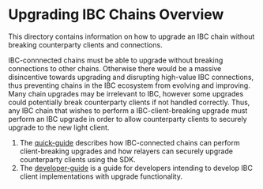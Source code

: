 # Upgrading IBC Chains Overview

This directory contains information on how to upgrade an IBC chain without breaking counterparty clients and connections. 

IBC-connnected chains must be able to upgrade without breaking connections to other chains. Otherwise there would be a massive disincentive towards upgrading and disrupting high-value IBC connections, thus preventing chains in the IBC ecosystem from evolving and improving. Many chain upgrades may be irrelevant to IBC, however some upgrades could potentially break counterparty clients if not handled correctly. Thus, any IBC chain that wishes to perform a IBC-client-breaking upgrade must perform an IBC upgrade in order to allow counterparty clients to securely upgrade to the new light client.

1. The [quick-guide](./quick-guide.md) describes how IBC-connected chains can perform client-breaking upgrades and how relayers can securely upgrade counterparty clients using the SDK.
2. The [developer-guide](./developer-guide.md) is a guide for developers intending to develop IBC client implementations with upgrade functionality.

